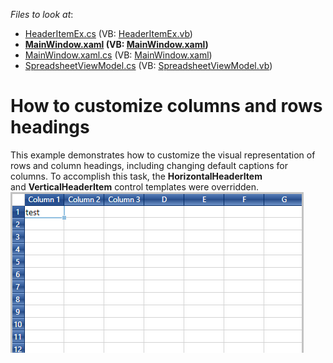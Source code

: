 <!-- default file list -->
*Files to look at*:

* [HeaderItemEx.cs](./CS/WpfApplication2/HeaderItemEx.cs) (VB: [HeaderItemEx.vb](./VB/WpfApplication2/HeaderItemEx.vb))
* **[MainWindow.xaml](./CS/WpfApplication2/MainWindow.xaml) (VB: [MainWindow.xaml](./VB/WpfApplication2/MainWindow.xaml))**
* [MainWindow.xaml.cs](./CS/WpfApplication2/MainWindow.xaml.cs) (VB: [MainWindow.xaml](./VB/WpfApplication2/MainWindow.xaml))
* [SpreadsheetViewModel.cs](./CS/WpfApplication2/SpreadsheetViewModel.cs) (VB: [SpreadsheetViewModel.vb](./VB/WpfApplication2/SpreadsheetViewModel.vb))
<!-- default file list end -->
#  How to customize columns and rows headings


<p>This example demonstrates how to customize the visual representation of rows and column headings, including changing default captions for columns. To accomplish this task, the <strong>HorizontalHeaderItem</strong> and <strong>VerticalHeaderItem</strong> control templates were overridden. <br><img src="https://raw.githubusercontent.com/DevExpress-Examples/how-to-customize-columns-and-rows-headings-t466836/16.1.4+/media/974c93a6-cc4b-11e6-80bf-00155d62480c.png"></p>

<br/>


